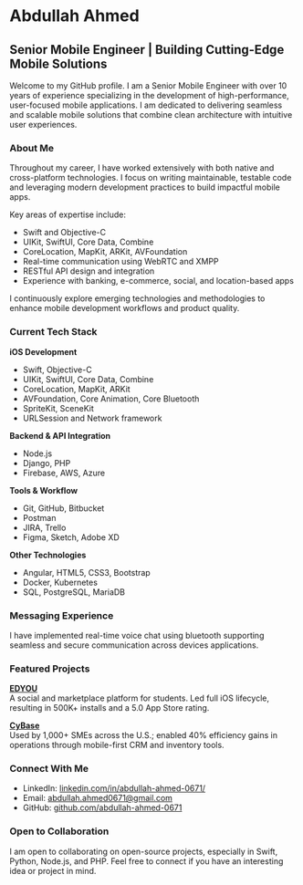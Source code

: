 # Abdullah Ahmed

## Senior Mobile Engineer | Building Cutting-Edge Mobile Solutions

Welcome to my GitHub profile. I am a Senior Mobile Engineer with over 10 years of experience specializing in the development of high-performance, user-focused mobile applications. I am dedicated to delivering seamless and scalable mobile solutions that combine clean architecture with intuitive user experiences.

### About Me

Throughout my career, I have worked extensively with both native and cross-platform technologies. I focus on writing maintainable, testable code and leveraging modern development practices to build impactful mobile apps.

Key areas of expertise include:

- Swift and Objective-C
- UIKit, SwiftUI, Core Data, Combine
- CoreLocation, MapKit, ARKit, AVFoundation
- Real-time communication using WebRTC and XMPP
- RESTful API design and integration
- Experience with banking, e-commerce, social, and location-based apps

I continuously explore emerging technologies and methodologies to enhance mobile development workflows and product quality.

### Current Tech Stack

**iOS Development**

- Swift, Objective-C  
- UIKit, SwiftUI, Core Data, Combine  
- CoreLocation, MapKit, ARKit  
- AVFoundation, Core Animation, Core Bluetooth  
- SpriteKit, SceneKit  
- URLSession and Network framework  

**Backend & API Integration**

- Node.js
- Django, PHP
- Firebase, AWS, Azure

**Tools & Workflow**

- Git, GitHub, Bitbucket  
- Postman  
- JIRA, Trello  
- Figma, Sketch, Adobe XD  

**Other Technologies**

- Angular, HTML5, CSS3, Bootstrap  
- Docker, Kubernetes  
- SQL, PostgreSQL, MariaDB  

### Messaging Experience

I have implemented real-time voice chat using bluetooth supporting seamless and secure communication across devices applications.

### Featured Projects

**[EDYOU](https://apps.apple.com/us/app/edyou/id1586941066)**  
A social and marketplace platform for students. Led full iOS lifecycle, resulting in 500K+ installs and a 5.0 App Store rating.

**[CyBase](https://apps.apple.com/us/app/cybase-usa/id1604716807)**  
Used by 1,000+ SMEs across the U.S.; enabled 40% efficiency gains in operations through mobile-first CRM and inventory tools.

### Connect With Me

- LinkedIn: [linkedin.com/in/abdullah-ahmed-0671/](https://linkedin.com/in/abdullah-ahmed-0671/)  
- Email: [abdullah.ahmed0671@gmail.com](mailto:abdullah.ahmed0671@gmail.com)
- GitHub: [github.com/abdullah-ahmed-0671](https://github.com/abdullah-ahmed-0671)

### Open to Collaboration

I am open to collaborating on open-source projects, especially in Swift, Python, Node.js, and PHP. Feel free to connect if you have an interesting idea or project in mind.
